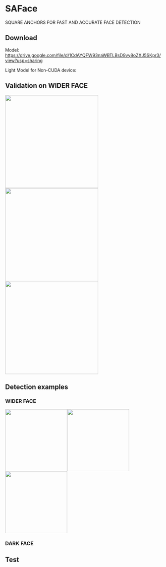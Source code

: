 # SAFace
SQUARE ANCHORS FOR FAST AND ACCURATE FACE DETECTION

## Download

Model: https://drive.google.com/file/d/1CdAYQFW93naWBTLBsD9vy8oZXJ5SKpr3/view?usp=sharing

Light Model for Non-CUDA device:

## Validation on WIDER FACE

<img src="https://github.com/zhouliguo/SAFace/blob/main/results/e.png" height="300"><img src="https://github.com/zhouliguo/SAFace/blob/main/results/m.png" height="300"><img src="https://github.com/zhouliguo/SAFace/blob/main/results/h.png" height="300"/>

##  Detection examples

### WIDER FACE
<img src="https://github.com/zhouliguo/SAFace/blob/main/results/w1.png" height="200"><img src="https://github.com/zhouliguo/SAFace/blob/main/results/w2.png" height="200"><img src="https://github.com/zhouliguo/SAFace/blob/main/results/w3.png" height="200"/>
### DARK FACE

## Test
